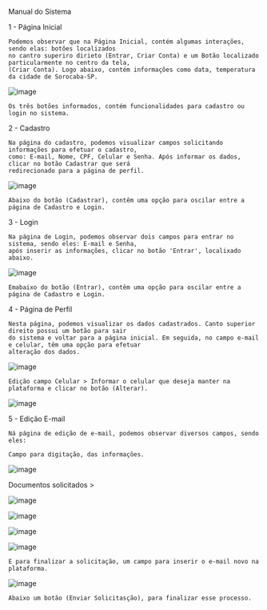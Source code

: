 Manual do Sistema 



1 - Página Inicial 


    Podemos observar que na Página Inicial, contém algumas interações, sendo elas: botões localizados
    no cantro superiro dirieto (Entrar, Criar Conta) e um Botão localizado particularmente no centro da tela,
    (Criar Conta). Logo abaixo, contém informações como data, temperatura da cidade de Sorocaba-SP.
    
![image](https://user-images.githubusercontent.com/85848930/209716078-0ebdf544-3572-4cdd-bb79-7f33b970168c.png)


    Os três botões informados, contém funcionalidades para cadastro ou login no sistema.
    
    
2 - Cadastro
    
    Na página do cadastro, podemos visualizar campos solicitando informações para efetuar o cadastro,
    como: E-mail, Nome, CPF, Celular e Senha. Após informar os dados, clicar no botão Cadastrar que será
    redirecionado para a página de perfil.
    
   ![image](https://user-images.githubusercontent.com/85848930/209716247-4c094a4a-0525-4310-88d8-654be98d39ac.png)
   
   
    Abaixo do botão (Cadastrar), contêm uma opção para oscilar entre a página de Cadastro e Login.
   

3 - Login

    Na página de Login, podemos observar dois campos para entrar no sistema, sendo eles: E-mail e Senha,
    após inserir as informações, clicar no botão 'Entrar', localixado abaixo. 
    
   ![image](https://user-images.githubusercontent.com/85848930/209716482-0c6e0cc4-d982-42ef-bc4d-83371bdf6e55.png)


    Emabaixo do botão (Entrar), contêm uma opção para oscilar entre a página de Cadastro e Login.
    
4 - Página de Perfil


    Nesta página, podemos visualizar os dados cadastrados. Canto superior direito possui um botão para sair
    do sistema e voltar para a página inicial. Em seguida, no campo e-mail e celular, têm uma opção para efetuar
    alteração dos dados.
    
    
   ![image](https://user-images.githubusercontent.com/85848930/209716897-e389b0a0-c2ae-44f5-bfef-b77cd8da9741.png)


    Edição campo Celular > Informar o celular que deseja manter na plataforma e clicar no botão (Alterar).
    
   ![image](https://user-images.githubusercontent.com/85848930/209717231-0e06ae39-59b6-406c-ad9b-2dddb235aa65.png)
   

5 - Edição E-mail

    Ná página de edição de e-mail, podemos observar diversos campos, sendo eles: 
    
    Campo para digitação, das informações.
    
   ![image](https://user-images.githubusercontent.com/85848930/209717398-57c4e47d-62f6-45c8-80e3-e411574da293.png)
   
   Documentos solicitados > 
   
   ![image](https://user-images.githubusercontent.com/85848930/209717446-83dc836a-3847-4128-a211-92bbad023fce.png)
    
   ![image](https://user-images.githubusercontent.com/85848930/209717452-3ba29c1d-4f9c-411b-9b90-5798c688606a.png)

   ![image](https://user-images.githubusercontent.com/85848930/209717466-e2e474d5-81de-4822-809e-28691a911086.png)
    
   ![image](https://user-images.githubusercontent.com/85848930/209717483-63f228b2-e2a8-483f-b081-80f34e0a2ccc.png)
   
    E para finalizar a solicitação, um campo para inserir o e-mail novo na plataforma.
   
   ![image](https://user-images.githubusercontent.com/85848930/209717551-c0becf64-c994-43d9-b464-d24800d595e1.png)

    Abaixo um botão (Enviar Solicitasção), para finalizar esse processo.

 
 

    
